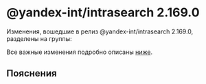 # @yandex-int/intrasearch 2.169.0

<!-- ЧЕЛОВЕЧЕСКОЕ ВСТУПЛЕНИЕ -->

Изменения, вошедшие в релиз @yandex-int/intrasearch 2.169.0, разделены на группы:

Все важные изменения подробно описаны [ниже](#Пояснения).

## Пояснения

